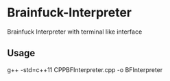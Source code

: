 Brainfuck-Interpreter
=====================

Brainfuck Interpreter with terminal like interface


Usage
-----
g++ -std=c++11 CPPBFInterpreter.cpp -o BFInterpreter  
